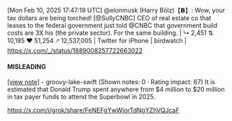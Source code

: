 [Mon Feb 10, 2025 17:47:19 UTC] @elonmusk (Harry Bōlz)【𝗕】: Wow, your tax dollars are being torched! [@SullyCNBC] CEO of real estate co that leases to the federal government just told @CNBC that government build costs are 3X his (the private sector).   For the same building. | ↳ 2,451 ⇅ 10,185 ♥ 51,254 🡕 12,537,005 | Twitter for iPhone | birdwatch | https://x.com/_/status/1889008257722663022

#### MISLEADING

[[view note]](https://x.com/i/birdwatch/n/1889041196829626733) - groovy-lake-swift (Shown notes: 0 · Rating impact: 67)
It is estimated that Donald Trump spent anywhere from $4 million to $20 million in tax payer funds to attend the Superbowl in 2025.

https://x.com/i/grok/share/FeNEFgYwWjorTdNgYZhVQJcaF
